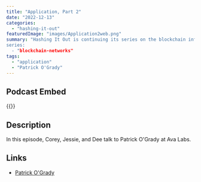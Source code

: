 ```yaml
---
title: "Application, Part 2"
date: "2022-12-13"
categories: 
  - "hashing-it-out"
featuredImage: "images/Application2web.png"
summary: "Hashing It Out is continuing its series on the blockchain infrastructure with episode two of the Application layer. In this episode, Corey, Jessie, and Dee talk to Patrick O'Grady at Ava Labs.
series:
  - "blockchain-networks"
tags:
  - "application" 
  - "Patrick O'Grady"
---
```


## Podcast Embed
{{<podcast-embed url="https://embed.sounder.fm/play/495947">}} 

## Description
In this episode, Corey, Jessie, and Dee talk to Patrick O'Grady at Ava Labs.

## Links 
- [Patrick O'Grady](https://twitter.com/_patrickogrady)